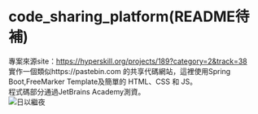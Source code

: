 # code_sharing_platform(README待補)  
專案來源site：https://hyperskill.org/projects/189?category=2&track=38   
實作一個類似https://pastebin.com 的共享代碼網站，這裡使用Spring Boot,FreeMarker Template及簡單的 HTML、CSS 和 JS。  
程式碼部分通過JetBrains Academy測資。  
![日以繼夜](https://github.com/Loren-Cheng/code_sharing_platform/assets/73529790/2229e54b-b01b-48c8-b015-aabe20c3e0c4)
